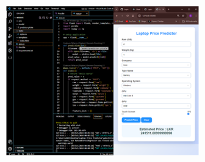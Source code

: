 <img src="https://github.com/eras1999/laptop-price-predictor-machine-learning-/blob/main/ml1.PNG" alt="Banner Image ">
